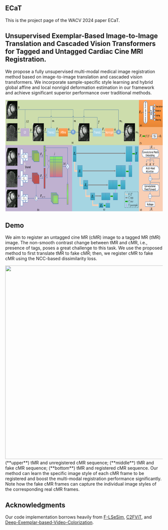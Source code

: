 ## ECaT
This is the project page of the WACV 2024 paper ECaT.

## Unsupervised Exemplar-Based Image-to-Image Translation and Cascaded Vision Transformers for Tagged and Untagged Cardiac Cine MRI Registration.
We propose a fully unsupervised multi-modal medical image registration method based on image-to-image translation and cascaded vision transformers. We incorporate sample-specific style learning and hybrid global affine and local nonrigid deformation estimation in our framework and achieve significant superior performance over traditional methods.
<div align=center><img width="820" height="358" src="https://github.com/DeepTag/ECaT/blob/main/ecat.png"/></div>

## Demo
We aim to register an untagged cine MR (cMR) image to a tagged MR (tMR) image. The non-smooth contrast change between tMR and cMR, i.e., presence of tags, poses a great challenge to this task. We use the proposed method to first translate tMR to fake cMR; then, we register cMR to fake cMR using the NCC-based dissimilarity loss.  
<div align=center><img width="620" height="620" src="https://github.com/DeepTag/ECaT/blob/main/tfc.gif"/></div>
(**upper**) tMR and unregistered cMR sequence; (**middle**) tMR and fake cMR sequence; (**bottom**) tMR and registered cMR sequence. 
Our method can learn the specific image style of each cMR frame to be registered and boost the multi-modal registration performance significantly. Note how the fake cMR frames can capture the individual image styles of the corresponding real cMR frames.

## Acknowledgments
Our code implementation borrows heavily from [F-LSeSim](https://github.com/lyndonzheng/F-LSeSim), [C2FViT](https://github.com/cwmok/C2FViT), and [Deep-Exemplar-based-Video-Colorization](https://github.com/zhangmozhe/Deep-Exemplar-based-Video-Colorization).
